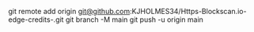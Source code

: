 git remote add origin git@github.com:KJHOLMES34/Https-Blockscan.io-edge-credits-.git
git branch -M main
git push -u origin main

